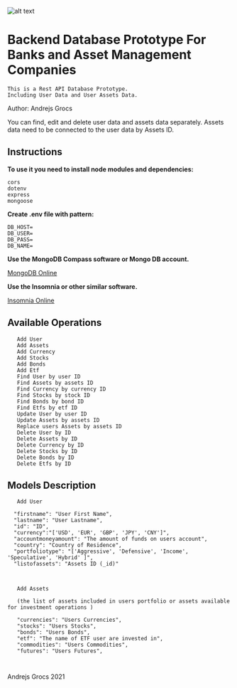 
![alt text](https://cdn.corporatefinanceinstitute.com/assets/asset-management.jpeg)


# Backend Database Prototype For Banks and Asset Management Companies



``` 
This is a Rest API Database Prototype.
Including User Data and User Assets Data.
 ```

Author: Andrejs Grocs


You can find, edit and delete user data and assets data separately.
Assets data need to be connected to the user data by Assets ID.

## Instructions

**To use it you need to install node modules and dependencies:**
```
cors
dotenv
express
mongoose

```

**Create .env file with pattern:**
```
DB_HOST=
DB_USER=
DB_PASS=
DB_NAME=

```

**Use the MongoDB Compass software or Mongo DB account.**

[MongoDB Online](https://www.mongodb.com/)

**Use the Insomnia or other similar software.**

[Insomnia Online](https://insomnia.rest/)


## Available Operations




```
   Add User
   Add Assets
   Add Currency
   Add Stocks
   Add Bonds
   Add Etf
   Find User by user ID
   Find Assets by assets ID
   Find Currency by currency ID
   Find Stocks by stock ID
   Find Bonds by bond ID
   Find Etfs by etf ID
   Update User by user ID
   Update Assets by assets ID
   Replace users Assets by assets ID
   Delete User by ID
   Delete Assets by ID
   Delete Currency by ID
   Delete Stocks by ID
   Delete Bonds by ID
   Delete Etfs by ID
```


## Models Description

```
   Add User
   
  "firstname": "User First Name",
  "lastname": "User Lastname",
  "id": "ID",
  "currency":"['USD', 'EUR', 'GBP', 'JPY', 'CNY']",
  "accountmoneyamount": "The amount of funds on users account",
  "country": "Country of Residence",
  "portfoliotype": "['Aggressive', 'Defensive', 'Income', 'Speculative', 'Hybrid' ]",
  "listofassets": "Assets ID (_id)" 



```

```
   Add Assets

   (the list of assets included in users portfolio or assets available for investment operations )

   "currencies": "Users Currencies",
   "stocks": "Users Stocks",
   "bonds": "Users Bonds",
   "etf": "The name of ETF user are invested in",
   "commodities": "Users Commodities",
   "futures": "Users Futures",



```





Andrejs Grocs 2021